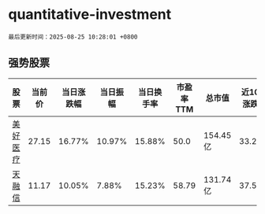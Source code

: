 # quantitative-investment

`最后更新时间：2025-08-25 10:28:01 +0800`

## 强势股票

|股票|当前价|当日涨跌幅|当日振幅|当日换手率|市盈率TTM|总市值|近10日涨跌幅|
|----|----|----|----|----|----|----|----|
|[美好医疗](https://xueqiu.com/S/SZ301363)|27.15|16.77%|10.97%|15.88%|50.0|154.45亿|33.22%|
|[天融信](https://xueqiu.com/S/SZ002212)|11.17|10.05%|7.88%|15.23%|58.79|131.74亿|37.56%|
